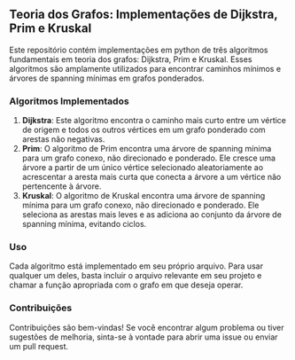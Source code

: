 ## Teoria dos Grafos: Implementações de Dijkstra, Prim e Kruskal

Este repositório contém implementações em python de três algoritmos fundamentais em teoria dos grafos: Dijkstra, Prim e Kruskal. Esses algoritmos são amplamente utilizados para encontrar caminhos mínimos e árvores de spanning mínimas em grafos ponderados.

### Algoritmos Implementados

1. **Dijkstra**: Este algoritmo encontra o caminho mais curto entre um vértice de origem e todos os outros vértices em um grafo ponderado com arestas não negativas.
2. **Prim**: O algoritmo de Prim encontra uma árvore de spanning mínima para um grafo conexo, não direcionado e ponderado. Ele cresce uma árvore a partir de um único vértice selecionado aleatoriamente ao acrescentar a aresta mais curta que conecta a árvore a um vértice não pertencente à árvore.
3. **Kruskal**: O algoritmo de Kruskal encontra uma árvore de spanning mínima para um grafo conexo, não direcionado e ponderado. Ele seleciona as arestas mais leves e as adiciona ao conjunto da árvore de spanning mínima, evitando ciclos.

### Uso

Cada algoritmo está implementado em seu próprio arquivo. Para usar qualquer um deles, basta incluir o arquivo relevante em seu projeto e chamar a função apropriada com o grafo em que deseja operar.

### Contribuições

Contribuições são bem-vindas! Se você encontrar algum problema ou tiver sugestões de melhoria, sinta-se à vontade para abrir uma issue ou enviar um pull request.
